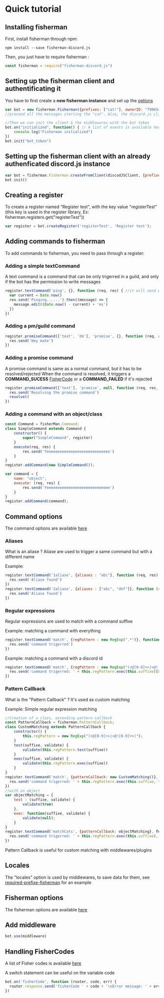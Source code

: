 # Quick tutorial

## Installing fisherman

First, install fisherman through npm:

```terminal
npm install --save fisherman-discord.js
```

Then, you just have to require fisherman :

```javascript
const fisherman = require("fisherman-discord.js")
```

## Setting up the fisherman client and authentificating it

You have to first create a **new fisherman instance** and set up the [options](https://maxerbox.github.io/fisherman-discord.js/?api=fisherman#FishermanOptions)

```javascript
var bot = new fisherman.Fisherman({prefixes: ["cat!"], ownerID: "7986546546547987", clientOptions: {messageCacheMaxSize: 2}}) //options are passed here, here the bot will
//proceed all the messages starting the "cat". Also, the discord.js client will not cache more than 2 messages.

//Then we can init the client & the middlewares with the bot token
bot.on("initialized", function() { // A list of events is available here https://maxerbox.github.io/fisherman-discord.js/?api=fisherman#Fisherman
    console.log("Fisherman initialized")
})
bot.init("bot_token")
```

## Setting up the fisherman client with an already authenficated discord.js instance

```javascript
var bot = fisherman.Fisherman.createFromClient(discodJSClient, {prefixes: ["cat!"], ownerID: "7986546546547987"})
bot.init()
```

## Creating a register

To create a register named "Register test", with the key value "registerTest" (this key is used in the register library, Ex: fisherman.registers.get("registerTest"))

```javascript
var register = bot.createRegister('registerTest', 'Register test');
```

## Adding commands to fisherman

To add commands to fisherman, you need to pass through a register:

### Adding a simple textCommand

A text command is a command that can be only trigerred in a guild, and only if the bot has the permission to write messages

```javascript
register.textCommand('ping', {}, function (req, res) { //it will send ping, and then edit the message
  var current = Date.now()
  res.send('Pinging......').then((message) => {
    message.edit((Date.now() - current) + 'ms')
  })
})
```

### Adding a pm/guild command

```javascript
register.promiseCommand(['text', 'dm'], 'promise', {}, function (req, res) { //this comand can be trigerred in a guild or in pm to the bot
  res.send('Hey mate')
})
```

### Adding a promise command

A promise command is same as a normal command, but it has to be resolved/rejected
When the command is resolved, it triggers a **COMMAND\_SUCESS** [FisherCode](https://maxerbox.github.io/fisherman-discord.js/?api=fisherman#FisherCode) or a **COMMAND_FAILED** if it's rejected

```javascript
register.promiseCommand(['text'], 'promise', null, function (req, res, resolve, reject) { //this command can be trigerred in a guild, 
  res.send('Resolving the promise command')
  resolve()
})
```

### Adding a command with an object/class

```javascript
const Command = fisherMan.Command;
class SimpleCommand extends Command {
    constructor() {
        super("SimpleCommand", register)
    }
    execute(req, res) {
        res.send('Yeeeeeeeeeeeeeeeeeeeeeeeeeeeee')
    }
}
register.addCommand(new SimpleCommand());

var command = {
    name: "object",
    execute: (req, res) {
        res.send('Yeeeeeeeeeeeeeeeeeeeeeeeeeeeee')
    }
}
register.addCommand(command);
```

## Command options

The command options are available [here](https://maxerbox.github.io/fisherman-discord.js/?api=fisherman#DefaultCommandOptions)

### Aliases

What is an aliase ? Aliase are used to trigger a same command but with a different name

Example:

```javascript
register.textCommand('1aliase', {aliases : "abc"}, function (req, res) {
  res.send('Aliase found')
})
register.textCommand('2aliase', {aliases : ["abc", "def"]}, function (req, res) {
  res.send('Aliase found')
})
```

### Regular expressions

Regular expressions are used to match with a command suffixe

Example: matching a command with everything

```javascript
register.textCommand('match', {regPattern : new RegExp(".*")}, function (req, res) {
  res.send('command trigerred')
})
```

Example: matching a command with a discord id

```javascript
register.textCommand('match', {regPattern : new RegExp("(<@[0-9]+>|<@![0-9]+>)")}, function (req, res) {
  res.send('command trigerred: ' + this.regPattern.exec(this.suffixe)[0])
})
```

### Pattern Callback

What is the "Pattern Callback" ? It's used as custom matching

Example: Simple regular expression matching

```javascript
//Creation of a class, extending pattern callback
const PatternCallback = fisherman.PatternCallback;
class CustomMatching extends PatternCallback {
    constructor() {
        this.regPattern = new RegExp("(<@[0-9]+>|<@![0-9]+>)");
    }
    test(suffixe, validate) {
        validate(this.regPattern.test(suffixe))
    }
    exec(suffixe, validate) {
        validate(this.regPattern.exec(suffixe))
    }
}
register.textCommand('match', {patternCallback: new CustomMatching()}, function (req, res) {
  res.send('command trigerred: ' + this.regPattern.exec(this.suffixe, function(result) {})
})
//with an object
var objectMatching = {
    test : (suffixe, validate) {
        validate(true)
    },
    exec: function(suffixe, validate) {
        validate(null);
    }
}
register.textCommand('matchCats', {patternCallback: objectMatching}, function (req, res) {
  res.send('command trigerred: ' + this.regPattern.exec(this.suffixe), function(){})
})
```

Pattern Callback is useful for custom matching with middlewares/plugins

## Locales

The "locales" option is used by middlewares, to save data for them, see [required-prefixe-fisherman](https://github.com/maxerbox/required-prefixe-fisherman) for an example

## Fisherman options

The fisherman options are available [here](https://maxerbox.github.io/fisherman-discord.js/?api=fisherman#FishermanOptions)

## Add middleware

```javascript
bot.use(middleware)
```

## Handling FisherCodes

A list of Fisher codes is available [here](https://maxerbox.github.io/fisherman-discord.js/?api=fisherman#FisherCode)

A switch statement can be useful on the variable code

```javascript
bot.on('fisherCode', function (router, code, err) {
  router.response.send('fisherCode ' + code + '\nError message: ' + err.message)
})
```